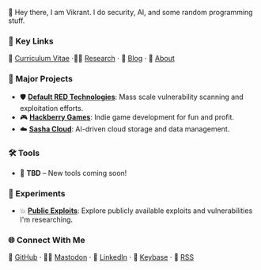 👋 Hey there, I am Vikrant. I do security, AI, and some random programming stuff.

### 🔗 Key Links

📄 [Curriculum Vitae](https://o.eval.blog/cv) ⋅🧑‍💻 [Research](https://eval.blog/research) ⋅ 📝 [Blog](https://eval.blog/blog) ⋅ 🤔 [About](https://eval.blog/about)

### 🔨 Major Projects
- 🛡️ **[Default RED Technologies](https://defaultred.com)**: Mass scale vulnerability scanning and exploitation efforts.
- 🎮 **[Hackberry Games](https://hackberry.xyz)**: Indie game development for fun and profit.
- ☁️ **[Sasha Cloud](https://getsasha.cloud)**: AI-driven cloud storage and data management.

### 🛠️ Tools
- 🔧 **TBD** – New tools coming soon!

### 🔬 Experiments
- 💥 **[Public Exploits](https://github.com/0xcrypto/exploits)**: Explore publicly available exploits and vulnerabilities I'm researching.

### 🌐 Connect With Me
👾 [GitHub](https://github.com/0xcrypto)
 ⋅ 🦸‍♂️ [Mastodon](https://infosec.exchange/@0xcrypto)
 ⋅ 💼 [LinkedIn](https://linkedin.com/in/0xcrypto)
 ⋅ 🔑 [Keybase](https://keybase.io/0xcrypto)
 ⋅ 📡 [RSS](https://eval.blog/rss.xml)
